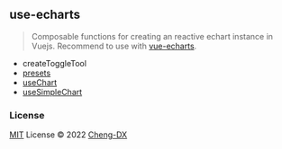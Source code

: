 ## use-echarts

> Composable functions for creating an reactive echart instance in Vuejs.
> Recommend to use with [vue-echarts](https://github.com/ecomfe/vue-echarts).

<!-- FUNCTIONS START -->
- createToggleTool
- [presets](src/presets/index.md)
- [useChart](src/use-chart/index.md)
- [useSimpleChart](src/use-simple-chart/index.md)
<!-- FUNCTIONS END -->

### License
[MIT](./LICENSE) License © 2022 [Cheng-DX](https://github.com/Cheng-DX)